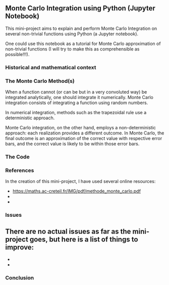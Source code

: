 ## Monte Carlo Integration using Python (Jupyter Notebook)
This mini-project aims to explain and perform Monte Carlo Integration on several non-trivial functions using Python (a Jupyter notebook). 

One could use this notebook as a tutorial for Monte Carlo approximation of non-trivial functions (I will try to make this as comprehensible as possible!!!). 

### Historical and mathematical context


### The Monte Carlo Method(s)
When a function cannot (or can be but in a very convoluted way) be integrated analytically, one should integrate it numerically. Monte Carlo integration consists of integrating a function using random numbers. 

In numerical integration, methods such as the trapezoidal rule use a deterministic approach. 

Monte Carlo integration, on the other hand, employs a non-deterministic approach: each realization provides a different outcome. In Monte Carlo, the final outcome is an approximation of the correct value with respective error bars, and the correct value is likely to be within those error bars.

### The Code 

### References
In the creation of this mini-project, I have used several online resources: 
- https://maths.ac-creteil.fr/IMG/pdf/methode_monte_carlo.pdf
- 
- 

### Issues
There are no actual issues as far as the mini-project goes, but here is a list of things to improve: 
- 
- 
- 

### Conclusion

